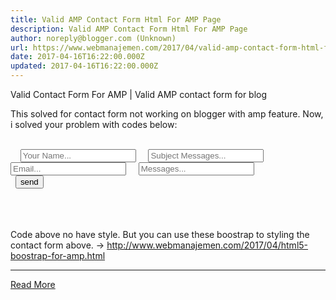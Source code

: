 ```yaml
---
title: Valid AMP Contact Form Html For AMP Page
description: Valid AMP Contact Form Html For AMP Page
author: noreply@blogger.com (Unknown)
url: https://www.webmanajemen.com/2017/04/valid-amp-contact-form-html-for-amp-page.html
date: 2017-04-16T16:22:00.000Z
updated: 2017-04-16T16:22:00.000Z
---
```


Valid Contact Form For AMP | Valid AMP contact form for blog

This solved for contact form not working on blogger with amp feature.
Now, i solved your problem with codes below:



<form method="post"
  name="contactform"
  class="p2"
  action-xhr="https://source.l3n4r0x.cf/html/submit.php?admin=YOUREMAIL"
  target="_top">
  <div class="ampstart-input inline-block relative m0 p0 mb3">
    <input type="text"
      class="block border-none p0 m0"
      name="name"
      id="name"
      placeholder="Your Name..."
      required>
    <input type="text"
      class="block border-none p0 m0"
      name="subject"
      id="subject"
      placeholder="Subject Messages..."
      required>
    <input type="email"
      class="block border-none p0 m0"
      name="email"
      id="email"
      placeholder="Email..."
      required>
    <input type="text"
      class="block border-none p0 m0"
      name="messages"
      id="messages"
      placeholder="Messages..."
      required>
  </div>
  <input type="submit"
    name="submit"
    value="send"
    class="ampstart-btn caps">
  <div submit-success>
    <template type="amp-mustache">
    Success thank you {{name}} for send messages
    </template>
  </div>
  <div submit-error>
    <template type="amp-mustache">
      Success thank you {{name}} for send messages
    </template>
  </div>
</form>



Code above no have style. But you can use these boostrap to styling the contact form above. -> http://www.webmanajemen.com/2017/04/html5-boostrap-for-amp.html<hr/> <a href="https://www.webmanajemen.com/2017/04/valid-amp-contact-form-html-for-amp-page.html" rel="follow" class="button" id="read-more">Read More</a>